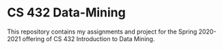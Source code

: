 # CS 432 Data-Mining
This repository contains my assignments and project for the Spring 2020-2021 offering of CS 432 Introduction to Data Mining.
